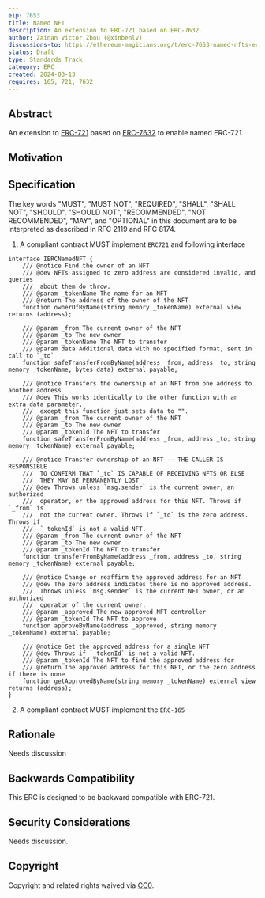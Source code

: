 ```yaml
---
eip: 7653
title: Named NFT
description: An extension to ERC-721 based on ERC-7632.
author: Zainan Victor Zhou (@xinbenlv)
discussions-to: https://ethereum-magicians.org/t/erc-7653-named-nfts-erc-721-extension/18550
status: Draft
type: Standards Track
category: ERC
created: 2024-03-13
requires: 165, 721, 7632
---
```


## Abstract

An extension to [ERC-721](./eip-721.md) based on [ERC-7632](./eip-7632.md) to enable named ERC-721.

## Motivation


## Specification

The key words "MUST", "MUST NOT", "REQUIRED", "SHALL", "SHALL NOT", "SHOULD", "SHOULD NOT", "RECOMMENDED", "NOT RECOMMENDED", "MAY", and "OPTIONAL" in this document are to be interpreted as described in RFC 2119 and RFC 8174.

1. A compliant contract MUST implement `ERC721` and following interface

```solidity
interface IERCNamedNFT {
    /// @notice Find the owner of an NFT
    /// @dev NFTs assigned to zero address are considered invalid, and queries
    ///  about them do throw.
    /// @param _tokenName The name for an NFT
    /// @return The address of the owner of the NFT
    function ownerOfByName(string memory _tokenName) external view returns (address);

    /// @param _from The current owner of the NFT
    /// @param _to The new owner
    /// @param _tokenName The NFT to transfer
    /// @param data Additional data with no specified format, sent in call to `_to`
    function safeTransferFromByName(address _from, address _to, string memory _tokenName, bytes data) external payable;

    /// @notice Transfers the ownership of an NFT from one address to another address
    /// @dev This works identically to the other function with an extra data parameter,
    ///  except this function just sets data to "".
    /// @param _from The current owner of the NFT
    /// @param _to The new owner
    /// @param _tokenId The NFT to transfer
    function safeTransferFromByName(address _from, address _to, string memory _tokenName) external payable;

    /// @notice Transfer ownership of an NFT -- THE CALLER IS RESPONSIBLE
    ///  TO CONFIRM THAT `_to` IS CAPABLE OF RECEIVING NFTS OR ELSE
    ///  THEY MAY BE PERMANENTLY LOST
    /// @dev Throws unless `msg.sender` is the current owner, an authorized
    ///  operator, or the approved address for this NFT. Throws if `_from` is
    ///  not the current owner. Throws if `_to` is the zero address. Throws if
    ///  `_tokenId` is not a valid NFT.
    /// @param _from The current owner of the NFT
    /// @param _to The new owner
    /// @param _tokenId The NFT to transfer
    function transferFromByName(address _from, address _to, string memory _tokenName) external payable;

    /// @notice Change or reaffirm the approved address for an NFT
    /// @dev The zero address indicates there is no approved address.
    ///  Throws unless `msg.sender` is the current NFT owner, or an authorized
    ///  operator of the current owner.
    /// @param _approved The new approved NFT controller
    /// @param _tokenId The NFT to approve
    function approveByName(address _approved, string memory _tokenName) external payable;

    /// @notice Get the approved address for a single NFT
    /// @dev Throws if `_tokenId` is not a valid NFT.
    /// @param _tokenId The NFT to find the approved address for
    /// @return The approved address for this NFT, or the zero address if there is none
    function getApprovedByName(string memory _tokenName) external view returns (address);
}
```

2. A compliant contract MUST implement the `ERC-165`

<!-- TODO: inlcude `ERC-165` interface id  -->

## Rationale

Needs discussion

## Backwards Compatibility

This ERC is designed to be backward compatible with ERC-721.

## Security Considerations

Needs discussion. <!-- TODO -->

## Copyright

Copyright and related rights waived via [CC0](../LICENSE.md).
